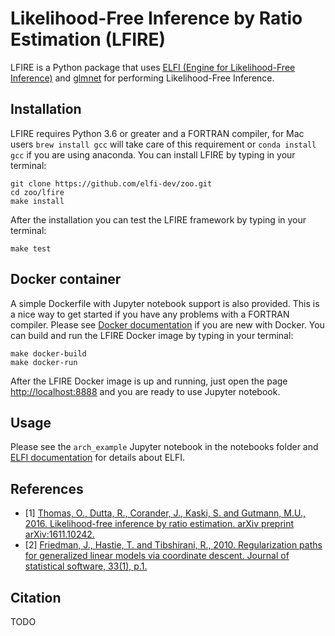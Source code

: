 # Likelihood-Free Inference by Ratio Estimation (LFIRE)
LFIRE is a Python package that uses [ELFI (Engine for Likelihood-Free Inference)](https://github.com/elfi-dev/elfi) and [glmnet](https://github.com/civisanalytics/python-glmnet) for performing Likelihood-Free Inference.

## Installation
LFIRE requires Python 3.6 or greater and a FORTRAN compiler, for Mac users `brew install gcc` will take care of this requirement or `conda install gcc` if you are using anaconda. You can install LFIRE by typing in your terminal:
```
git clone https://github.com/elfi-dev/zoo.git
cd zoo/lfire
make install
```
After the installation you can test the LFIRE framework by typing in your terminal:
```
make test
```

## Docker container
A simple Dockerfile with Jupyter notebook support is also provided. This is a nice way to get started if you have any problems with a FORTRAN compiler. Please see [Docker documentation](https://docs.docker.com/) if you are new with Docker. You can build and run the LFIRE Docker image by typing in your terminal:
```
make docker-build
make docker-run
```
After the LFIRE Docker image is up and running, just open the page <http://localhost:8888> and you are ready to use Jupyter notebook.

## Usage
Please see the `arch_example` Jupyter notebook in the notebooks folder and [ELFI documentation](https://elfi.readthedocs.io/en/latest/) for details about ELFI.

## References
- [1] [Thomas, O., Dutta, R., Corander, J., Kaski, S. and Gutmann, M.U., 2016. Likelihood-free inference by ratio estimation. arXiv preprint arXiv:1611.10242.](https://arxiv.org/abs/1611.10242v5)
- [2] [Friedman, J., Hastie, T. and Tibshirani, R., 2010. Regularization paths for generalized linear models via coordinate descent. Journal of statistical software, 33(1), p.1.](https://www.ncbi.nlm.nih.gov/pmc/articles/PMC2929880/)

## Citation
TODO
